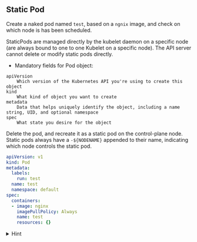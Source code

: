 ## Static Pod

Create a naked pod named `test`, based on a `ngnix` image, and check on which node is has been scheduled.

StaticPods are managed directly by the kubelet daemon on a specific node (are always bound to one to one Kubelet on a specific node).
The API server cannot delete or modify static pods directly.

* Mandatory fields for Pod object:
```
apiVersion
    Which version of the Kubernetes API you're using to create this object
kind 
    What kind of object you want to create
metadata 
    Data that helps uniquely identify the object, including a name string, UID, and optional namespace
spec 
    What state you desire for the object
```

Delete the pod, and recreate it as a static pod on the control-plane node. Static pods always have a `-${NODENAME}` appended to their name, indicating which node controls the static pod.

```yaml
apiVersion: v1
kind: Pod
metadata:
  labels:
    run: test
  name: test
  namespace: default
spec:
  containers:
  - image: nginx
    imagePullPolicy: Always
    name: test
    resources: {}
```

<details>
<summary>Hint</summary>
Create naked pod: <code>kubectl run test --image=nginx</code> and <code>kubectl get no -owide</code>
<br>
Get po as yaml: <code>kubectl get po test -oyaml > pod.yaml</code> and remove <b>non-mandatory</b> fields.
Or better <code>kubectl run test --image=nginx --dry-run=client -oyaml > kube-pod.yaml</code>
<br>
Place the file at <code>/etc/kubernetes/manifests/kube-pod.yaml</code>
</details>